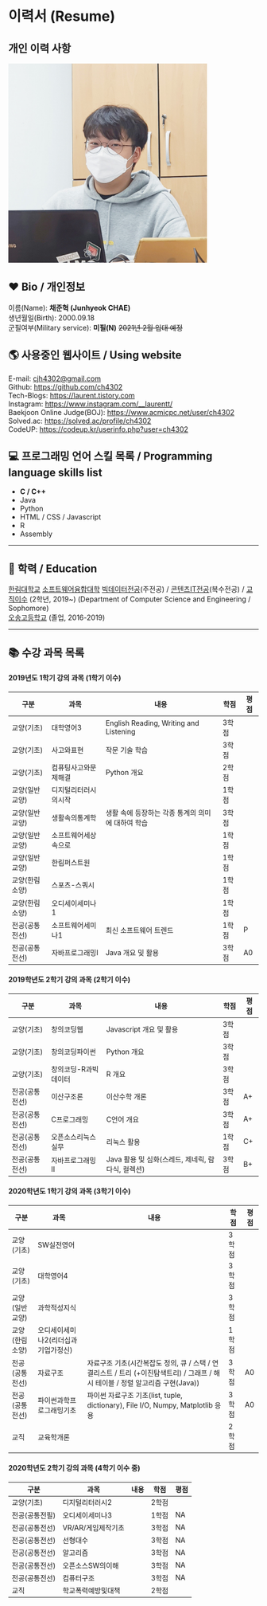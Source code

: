 # 이력서 (Resume)  

## 개인 이력 사항  

<img src=profile.jpg height=400 weight=400>  

## ❤️ Bio / 개인정보
이름(Name): **채준혁 (Junhyeok CHAE)**  
생년월일(Birth): 2000.09.18  
군필여부(Military service): **미필(N)**  ~~2021년 2월 입대 예정~~


## 🌎 사용중인 웹사이트 / Using website
E-mail: cjh4302@gmail.com  
Github: https://github.com/ch4302  
Tech-Blogs: https://laurent.tistory.com  
Instagram: https://www.instagram.com/__laurentt/  
Baekjoon Online Judge(BOJ): https://www.acmicpc.net/user/ch4302  
Solved.ac: https://solved.ac/profile/ch4302  
CodeUP: https://codeup.kr/userinfo.php?user=ch4302  


## 💻 프로그래밍 언어 스킬 목록 / Programming language skills list
* **C / C++**
* Java
* Python
* HTML / CSS / Javascript
* R
* Assembly


  
---
## 🏫 학력 / Education
[한림대학교][hallym] [소프트웨어융합대학][swcvg] [빅데이터전공][bigdata](주전공) / [콘텐츠IT전공][contentsit](복수전공) / [교직이수][teaching] (2학년, 2019~) (Department of Computer Science and Engineering / Sophomore)  
[오송고등학교][osong] (졸업, 2016-2019)  


---  
## 📚 수강 과목 목록
#### 2019년도 1학기 강의 과목 (1학기 이수)  
|구분|과목|내용|학점|평점|
|---|---|---|---|---|
|교양(기초)|대학영어3|English Reading, Writing and Listening|3학점||
|교양(기초)|사고와표현|작문 기술 학습|3학점||
|교양(기초)|컴퓨팅사고와문제해결|Python 개요|2학점||
|교양(일반교양)|디지털리터러시의시작||1학점||
|교양(일반교양)|생활속의통계학|생활 속에 등장하는 각종 통계의 의미에 대하여 학습|3학점||
|교양(일반교양)|소프트웨어세상속으로||1학점||
|교양(일반교양)|한림퍼스트원||1학점||
|교양(한림소양)|스포츠-스쿼시||1학점||
|교양(한림소양)|오디세이세미나1||1학점||
|전공(공통전선)|소프트웨어세미나1|최신 소프트웨어 트렌드|1학점|P|
|전공(공통전선)|자바프로그래밍I|Java 개요 및 활용|3학점|A0|

#### 2019학년도 2학기 강의 과목 (2학기 이수)
|구분|과목|내용|학점|평점|
|---|---|---|---|---|
|교양(기초)|창의코딩웹|Javascript 개요 및 활용|3학점|
|교양(기초)|창의코딩파이썬|Python 개요|3학점|
|교양(기초)|창의코딩-R과빅데이터|R 개요|3학점|
|전공(공통전선)|이산구조론|이산수학 개론|3학점|A+|
|전공(공통전선)|C프로그래밍|C언어 개요|3학점|A+|
|전공(공통전선)|오픈소스리눅스실무|리눅스 활용|1학점|C+|
|전공(공통전선)|자바프로그래밍II|Java 활용 및 심화(스레드, 제네릭, 람다식, 컬렉션)|3학점|B+|

#### 2020학년도 1학기 강의 과목 (3학기 이수)
|구분|과목|내용|학점|평점|
|---|---|---|---|---|
|교양(기초)|SW실전영어||3학점|
|교양(기초)|대학영어4||3학점|
|교양(일반교양)|과학적성지식||3학점|
|교양(한림소양)|오디세이세미나2(리더십과 기업가정신)||1학점|
|전공(공통전선)|자료구조|자료구조 기초(시간복잡도 정의, 큐 / 스택 / 연결리스트 / 트리 (+이진탐색트리) / 그래프 / 해시 테이블 / 정렬 알고리즘 구현(Java))|3학점|A0|
|전공(공통전선)|파이썬과학프로그래밍기초|파이썬 자료구조 기초(list, tuple, dictionary), File I/O, Numpy, Matplotlib 응용 |3학점|A0|
|교직|교육학개론||2학점|

#### 2020학년도 2학기 강의 과목 (4학기 이수 중)
|구분|과목|내용|학점|평점|
|---|---|---|---|---|
|교양(기초)|디지털리터러시2||2학점|
|전공(공통전필)|오디세이세미나3||1학점|NA|
|전공(공통전선)|VR/AR/게임제작기초||3학점|NA|
|전공(공통전선)|선형대수||3학점|NA|
|전공(공통전선)|알고리즘||3학점|NA|
|전공(공통전선)|오픈소스SW의이해||3학점|NA|
|전공(공통전선)|컴퓨터구조||3학점|NA|
|교직|학교폭력예방및대책||2학점|















[github]:https://github.com/ch4302
[osong]:http://school.cbe.go.kr/os-h
[hallym]:https://www.hallym.ac.kr
[swcvg]:https://hlsw.hallym.ac.kr
[bigdata]:https://sw.hallym.ac.kr/index.php?mp=2_2
[contentsit]:https://sw.hallym.ac.kr/index.php?mp=2_3
[teaching]:https://cge.hallym.ac.kr/
[cnm]:http://school.cbe.go.kr/cjnam-m/M01/

